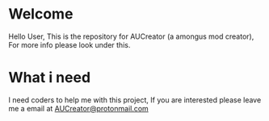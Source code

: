 # Welcome
Hello User, This is the repository for AUCreator (a amongus mod creator), For more info please look under this.


# What i need
I need coders to help me with this project, If you are interested please leave me a email at AUCreator@protonmail.com
